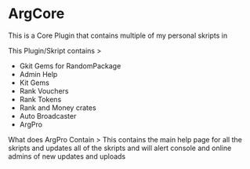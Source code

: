 # ArgCore
This is a Core Plugin that contains multiple of my personal skripts in

This Plugin/Skript contains > 

- Gkit Gems for RandomPackage
- Admin Help
- Kit Gems 
- Rank Vouchers
- Rank Tokens
- Rank and Money crates
- Auto Broadcaster
- ArgPro

What does ArgPro Contain > 
This contains the main help page for all the skripts and updates all of the skripts and will alert console and online admins of new updates and uploads
